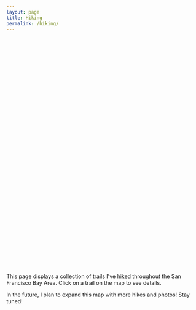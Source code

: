 ```yaml
---
layout: page
title: Hiking
permalink: /hiking/
---
```


<div id="map" style="height: 600px; width: 100%;"></div>

<script src="https://unpkg.com/leaflet@1.9.4/dist/leaflet.js"></script>
<link rel="stylesheet" href="https://unpkg.com/leaflet@1.9.4/dist/leaflet.css" />

<style>
.trail-popup h3 {
  margin-top: 0;
  margin-bottom: 10px;
}
.trail-info {
  margin-bottom: 5px;
}
.loading-indicator {
  position: absolute;
  top: 50%;
  left: 50%;
  transform: translate(-50%, -50%);
  background-color: rgba(255, 255, 255, 0.8);
  padding: 10px 20px;
  border-radius: 5px;
  z-index: 1000;
  box-shadow: 0 2px 5px rgba(0,0,0,0.1);
}
/* Style for terrain tiles to make trails stand out */
.leaflet-tile-pane img {
  filter: brightness(0.8) saturate(1.2);
}
</style>

<script>
document.addEventListener('DOMContentLoaded', function() {
  // Initialize the map centered on the SF Bay Area
  const map = L.map('map').setView([37.7013197, -122.217696], 9);
  
  // Add ESRI Terrain tile layer (focused on terrain and elevation)
  const terrainLayer = L.tileLayer('https://server.arcgisonline.com/ArcGIS/rest/services/World_Terrain_Base/MapServer/tile/{z}/{y}/{x}', {
    attribution: 'Tiles &copy; Esri &mdash; Source: USGS, Esri, TANA, DeLorme, and NPS',
    maxZoom: 13
  }).addTo(map);
  
  // Create a loading indicator
  const loadingIndicator = document.createElement('div');
  loadingIndicator.className = 'loading-indicator';
  loadingIndicator.textContent = 'Loading hiking trails...';
  document.getElementById('map').appendChild(loadingIndicator);
  
  // Load hiking data from JSON file
  fetch('{{ site.baseurl }}/map_data/hikes.json')
    .then(response => {
      if (!response.ok) {
        throw new Error('Network response was not ok: ' + response.statusText);
      }
      return response.json();
    })
    .then(hikingTrails => {
      // Remove loading indicator
      loadingIndicator.remove();
      
      // Add the hiking trails to the map
      hikingTrails.forEach(trail => {
        // Convert path to Leaflet LatLng objects
        const path = trail.path.map(point => L.latLng(point[0], point[1]));
        
        // Use a pleasant gold for the trails
        const color = '#FFD700';
        
        // Create a polyline for the trail
        const polyline = L.polyline(path, {
          color: color,
          weight: 4,
          opacity: 1.0
        }).addTo(map);
        
        // Create popup content
        const popupContent = `
          <div class="trail-popup">
            <h3>${trail.name}</h3>
            <div class="trail-info"><strong>Distance:</strong> ${trail.distance}</div>
            <div class="trail-info"><strong>Elevation Gain:</strong> ${trail.elevation}</div>
            <div class="trail-info"><strong>Difficulty:</strong> ${trail.difficulty}</div>
            <div class="trail-info"><strong>Notes:</strong> ${trail.notes}</div>
          </div>
        `;
        
        // Bind popup to the polyline
        polyline.bindPopup(popupContent);
        
        // Add hover effect
        polyline.on('mouseover', function() {
          this.setStyle({
            weight: 8
          });
        });
        
        polyline.on('mouseout', function() {
          this.setStyle({
            weight: 4
          });
        });
      });
    })
    .catch(error => {
      console.error('Error loading hiking trails:', error);
      loadingIndicator.textContent = 'Error loading hiking trails. Please try again later.';
      loadingIndicator.style.backgroundColor = 'rgba(255, 100, 100, 0.8)';
    });
});
</script>

This page displays a collection of trails I've hiked throughout the San Francisco Bay Area. Click on a trail on the map to see details.

In the future, I plan to expand this map with more hikes and photos! Stay tuned!
